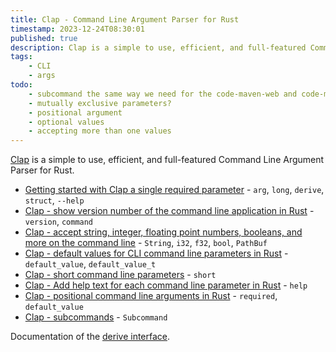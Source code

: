 ```yaml
---
title: Clap - Command Line Argument Parser for Rust
timestamp: 2023-12-24T08:30:01
published: true
description: Clap is a simple to use, efficient, and full-featured Command Line Argument Parser for Rustlang.
tags:
    - CLI
    - args
todo:
    - subcommand the same way we need for the code-maven-web and code-maven-sendgrid that have different options
    - mutually exclusive parameters?
    - positional argument
    - optional values
    - accepting more than one values
---
```


[Clap](https://crates.io/crates/clap) is a simple to use, efficient, and full-featured Command Line Argument Parser for Rust.

* [Getting started with Clap a single required parameter](/clap-simple) - `arg`, `long`, `derive`, `struct`, `--help`
* [Clap - show version number of the command line application in Rust](/clap-show-version-number) - `version`, `command`
* [Clap - accept string, integer, floating point numbers, booleans, and more on the command line](/clap-strings-numbers-float) - `String`, `i32`, `f32`, `bool`, `PathBuf`
* [Clap - default values for CLI command line parameters in Rust](/clap-default-values) - `default_value`, `default_value_t`
* [Clap - short command line parameters](/clap-short) - `short`
* [Clap - Add help text for each command line parameter in Rust](/clap-help-text) - `help`
* [Clap - positional command line arguments in Rust](/clap-positional-arguments) - `required`, `default_value`
* [Clap - subcommands](/clap-subcommand) - `Subcommand`

Documentation of the [derive interface](https://docs.rs/clap/latest/clap/_derive/).
